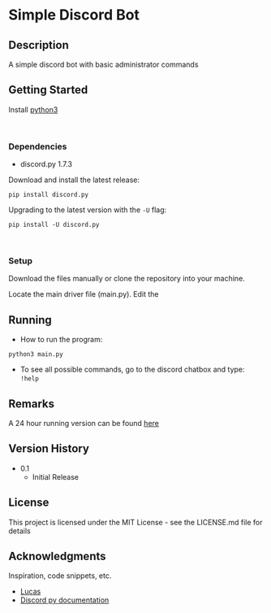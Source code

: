 # Simple Discord Bot

## Description

A simple discord bot with basic administrator commands 

## Getting Started

Install [python3](https://www.python.org/downloads/)

<br>

### Dependencies

* discord.py 1.7.3

Download and install the latest release:

`pip install discord.py`

Upgrading to the latest version with the `-U` flag:

`pip install -U discord.py`

<br>

### Setup
Download the files manually or clone the repository into your machine.

Locate the main driver file (main.py). Edit the 
<br>

## Running

* How to run the program:

</t>`python3 main.py`

* To see all possible commands, go to the discord chatbox and type:
</t>`!help` 

## Remarks

A 24 hour running version can be found [here](https://replit.com/@LimIvan/Discord-Bot#main.py)

<!-- ## Authors

Contributors names and contact info

ex. Dominique Pizzie  
[@DomPizzie](https://twitter.com/dompizzie) -->

## Version History

* 0.1
    * Initial Release

## License

This project is licensed under the MIT License - see the LICENSE.md file for details

## Acknowledgments

Inspiration, code snippets, etc.
* [Lucas](https://www.youtube.com/channel/UCR-zOCvDCayyYy1flR5qaAg)
* [Discord py documentation](https://discordpy.readthedocs.io/en/stable/)
